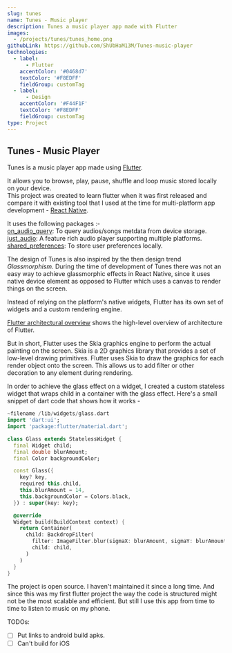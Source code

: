 ```yaml
---
slug: tunes
name: Tunes - Music player
description: Tunes a music player app made with Flutter
images:
  - /projects/tunes/tunes_home.png
githubLink: https://github.com/ShUbHaM13M/Tunes-music-player
technologies:
  - label:
      - Flutter
    accentColor: '#0468d7'
    textColor: '#F8EDFF'
    fieldGroup: customTag
  - label:
      - Design
    accentColor: '#F44F1F'
    textColor: '#F8EDFF'
    fieldGroup: customTag
type: Project
---
```


## Tunes - Music Player

Tunes is a music player app made using [Flutter](https://flutter.dev).

It allows you to browse, play, pause, shuffle and loop music stored locally on your device.  
This project was created to learn flutter when it was first released and compare it with existing tool that I used at the time for multi-platform app development - [React Native](https://reactnative.dev).

It uses the following packages :-  
[on_audio_query](https://pub.dev/packages/on_audio_query): To query audios/songs metdata from device storage.  
[just_audio](https://pub.dev/packages/on_audio_query): A feature rich audio player supporting multiple platforms.  
[shared_preferences](https://pub.dev/packages/shared_preferences): To store user preferences locally.

The design of Tunes is also inspired by the then design trend _Glassmorphism_. During the time of development of Tunes there was not an easy way to achieve glassmorphic effects in React Native, since it uses native device element as opposed to Flutter which uses a canvas to render things on the screen.

Instead of relying on the platform's native widgets, Flutter has its own set of widgets and a custom rendering engine.

[Flutter architectural overview](https://docs.flutter.dev/resources/architectural-overview) shows the high-level overview of architecture of Flutter.

But in short, Flutter uses the Skia graphics engine to perform the actual painting on the screen. Skia is a 2D graphics library that provides a set of low-level drawing primitives. Flutter uses Skia to draw the graphics for each render object onto the screen. This allows us to add filter or other decoration to any element during rendering.

In order to achieve the glass effect on a widget, I created a custom stateless widget that wraps child in a container with the glass effect.
Here's a small snippet of dart code that shows how it works -

```dart
~filename /lib/widgets/glass.dart
import 'dart:ui';
import 'package:flutter/material.dart';

class Glass extends StatelessWidget {
  final Widget child;
  final double blurAmount;
  final Color backgroundColor;

  const Glass({
    key? key,
    required this.child,
    this.blurAmount = 14,
    this.backgroundColor = Colors.black,
  }) : super(key: key);

  @override
  Widget build(BuildContext context) {
    return Container(
      child: BackdropFilter(
        filter: ImageFilter.blur(sigmaX: blurAmount, sigmaY: blurAmount),
        child: child,
      )
    )
  }
}
```

The project is open source. I haven't maintained it since a long time. And since this was my first flutter project the way the code is structured might not be the most scalable and efficient. But still I use this app from time to time to listen to music on my phone.

TODOs:

- [ ] Put links to android build apks.
- [ ] Can't build for iOS
